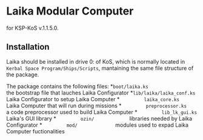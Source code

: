 # Laika Modular Computer
for KSP-KoS v.1.1.5.0.

## Installation

  Laika should be installed in drive 0: of KoS, which is normally located in `Kerbal Space Program/Ships/Scripts`, mantaining the same file structure of the package.
  
  The package contains the following files: 
*`boot/laika.ks                `the bootstrap file that lauches Laika Configurator
*`lib/laika/laika_conf.ks      `Laika Configurator to setup Laika Computer
*`          laika_core.ks      `Laika Computer that will run during missions
*`          preprocessor.ks    `a code preprocessor used to build Laika Computer
*`          lib_lk_gui.ks      `Laika's GUI library
*`          ozin/              `libraries needed by Laika Configurator
*`          mod/               `modules used to expad Laika Computer fuctionalities

